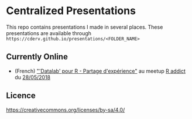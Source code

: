 # Centralized Presentations

This repo contains presentations I made in several places. 
These presentations are available through `https://cderv.github.io/presentations/<FOLDER_NAME>`

## Currently Online

+ (French) ["'Datalab' pour R - Partage d'expérience"](https://cderv.github.io/presentations/MEETUPR-DATALAB) au meetup [R addict](https://www.meetup.com/fr-FR/rparis/) du [28/05/2018](https://www.meetup.com/fr-FR/rparis/events/250768026/)

## Licence
https://creativecommons.org/licenses/by-sa/4.0/

